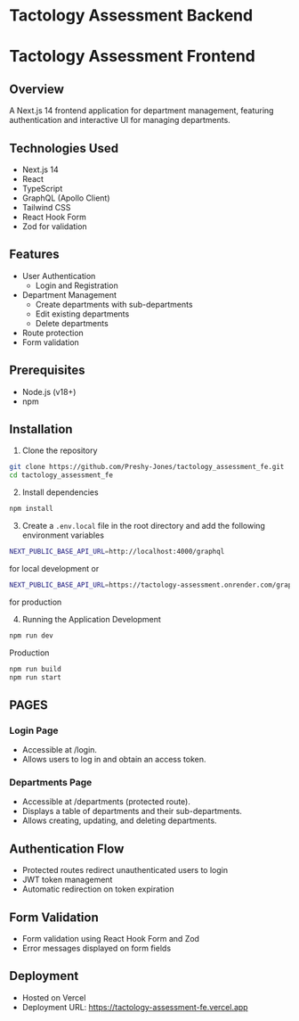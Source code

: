 # Tactology Assessment Backend

# Tactology Assessment Frontend

## Overview

A Next.js 14 frontend application for department management, featuring authentication and interactive UI for managing departments.

## Technologies Used

- Next.js 14
- React
- TypeScript
- GraphQL (Apollo Client)
- Tailwind CSS
- React Hook Form
- Zod for validation

## Features

- User Authentication
  - Login and Registration
- Department Management
  - Create departments with sub-departments
  - Edit existing departments
  - Delete departments
- Route protection
- Form validation

## Prerequisites

- Node.js (v18+)
- npm

## Installation

1. Clone the repository

```bash
git clone https://github.com/Preshy-Jones/tactology_assessment_fe.git
cd tactology_assessment_fe
```

2. Install dependencies

```bash
npm install
```

3. Create a `.env.local` file in the root directory and add the following environment variables

```bash
NEXT_PUBLIC_BASE_API_URL=http://localhost:4000/graphql
```

for local development
or

```bash
NEXT_PUBLIC_BASE_API_URL=https://tactology-assessment.onrender.com/graphql/graphql
```

for production

4. Running the Application
   Development

```bash
npm run dev
```

Production

```bash
npm run build
npm run start
```

## PAGES

### Login Page

- Accessible at /login.
- Allows users to log in and obtain an access token.

### Departments Page

- Accessible at /departments (protected route).
- Displays a table of departments and their sub-departments.
- Allows creating, updating, and deleting departments.

## Authentication Flow

- Protected routes redirect unauthenticated users to login
- JWT token management
- Automatic redirection on token expiration

## Form Validation

- Form validation using React Hook Form and Zod
- Error messages displayed on form fields

## Deployment

- Hosted on Vercel
- Deployment URL: https://tactology-assessment-fe.vercel.app
